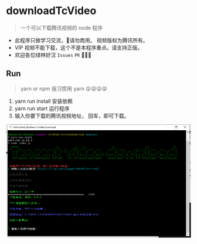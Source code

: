 # downloadTcVideo

> 一个可以下载腾讯视频的 node 程序

+ 此程序只做学习交流，🚫请勿商用。 视频版权为腾讯所有。
+ VIP 视频不能下载，这个不是本程序重点。请支持正版。
+ 欢迎各位绿林好汉 `Issues` `PR` 🤙🤙🤙

## Run

> yarn or npm  我习惯用 yarn 😜😝😜😝

1. yarn run install 安装依赖
2. yarn run start  运行程序
3. 输入你要下载的腾讯视频地址， 回车，即可下载。

![](https://raw.githubusercontent.com/JayCJP/downloadTcVideo/master/running.png)
